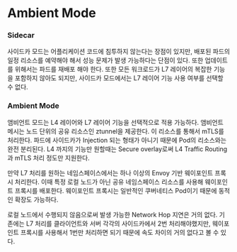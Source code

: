 # Ambient Mode

### Sidecar

사이드카 모드는 어플리케이션 코드에 침투하지 않는다는 장점이 있지만, 배포된 파드의 일정 리소스를 예약해야 해서 성능 문제가 발생 가능하다는 단점이 있다.
또한 업데이트를 위해서는 파드를 재배포 해야 한다. 또한 모든 워크로드가 L7 레이어의 복잡한 기능을 포함하지 않아도 되지만, 사이드카 모드에서는 L7 레이어 기능 사용 여부를
선택할 수 없다.

### Ambient Mode

앰비언트 모드는 L4 레이어와 L7 레이어 기능을 선택적으로 적용 가능하다. 앰비언트 메시는 노드 단위의 공유 리소스인 ztunnel을 제공한다. 이 리소스를 통해서 mTLS를 처리한다. 
파드에 사이드카가 Injection 되는 형태가 아니기 때문에 Pod의 리소스와는 완전 분리된다. L4 까지의 기능만 원할때는 Secure overlay로써 L4 Traffic Routing과 mTLS 처리 정도만 지원한다.

만약 L7 처리를 원하는 네임스페이스에서는 하나 이상의 Envoy 기반 웨이포인트 프록시 처리한다. 이때 특정 로컬 노드가 아닌 공유 네임스페이스 리소스를 사용해 웨이포인트 프록시를 배포한다. 웨이포인트 프록시는
일반적인 쿠버네티스 Pod이기 때문에 동적인 확장도 가능하다.

로컬 노드에서 수행되지 않음으로써 발생 가능한 Network Hop 지연은 거의 없다. 기존에는 L7 처리를 클라이언트와 서버 각각의 사이드카에서 2번 처리해야했지만, 웨이포인트 프록시를 사용해서 1번만 처리하면 되기 때문에
속도 차이의 거의 없다고 볼 수 있다.
